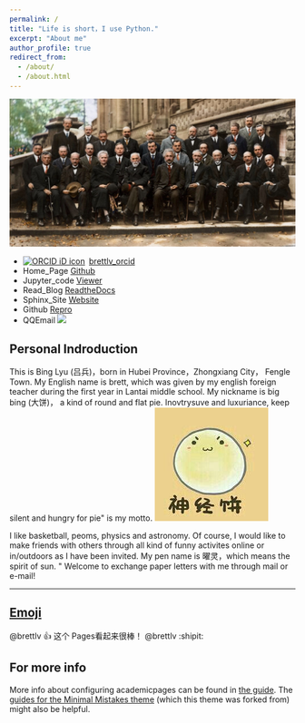 ```yaml
---
permalink: /
title: "Life is short，I use Python."
excerpt: "About me"
author_profile: true
redirect_from: 
  - /about/
  - /about.html
---
```


![Thumbnail of Solvey](huiyi1.jpg)
+ <div itemscope itemtype="https://schema.org/Person"><a itemprop="sameAs" content="https://orcid.org/0000-0001-8879-368X" href="https://orcid.org/0000-0001-8879-368X" target="orcid.widget" rel="noopener noreferrer" style="vertical-align:top;"><img src="https://orcid.org/sites/default/files/images/orcid_16x16.png" style="width:1em;margin-right:.5em;" alt="ORCID iD icon">brettlv_orcid</a></div>
+ Home_Page [Github](https://brettlv.github.io/)
+ Jupyter_code [Viewer](http://nbviewer.jupyter.org/github/brettlv/brettlv.github.io/tree/master/pythoncode/)
+ Read_Blog [ReadtheDocs](http://brettlvgithubio.readthedocs.io/en/latest/)
+ Sphinx_Site [Website](/build/index.html)
+ Github [Repro](https://github.com/brettlv/brettlv.github.io/)
+ QQEmail <a target="_blank" href="http://mail.qq.com/cgi-bin/qm_share?t=qm_mailme&email=372tuqurs6mfubCnsr62s-G8sLI" style="text-decoration:none;"><img src="http://rescdn.qqmail.com/zh_CN/htmledition/images/function/qm_open/ico_mailme_01.png"/></a>

Personal Indroduction
------
This is  Bing Lyu (吕兵)，born in Hubei Province，Zhongxiang City， Fengle Town. My English name is brett, which was given by my english foreign teacher during the first year in Lantai middle school. My nickname is big bing (大饼)， a kind of round and flat pie. Inovtrysuve and luxuriance, keep silent and hungry for pie" is my motto. ![bigbing](../icon.jpeg)

I like basketball, peoms, physics and astronomy. Of course, I would like to make friends with others  through all kind of funny activites online or in/outdoors as I have been invited. My pen name is 曜灵，which means the spirit of sun. " Welcome to exchange paper letters with me through mail or e-mail!


-----
[Emoji](https://github.com/ikatyang/emoji-cheat-sheet/blob/master/README.md)
-----
@brettlv :+1: 这个 Pages看起来很棒！
@brettlv :shipit:



For more info
------
More info about configuring academicpages can be found in [the guide](https://academicpages.github.io/markdown/). The [guides for the Minimal Mistakes theme](https://mmistakes.github.io/minimal-mistakes/docs/configuration/) (which this theme was forked from) might also be helpful.
